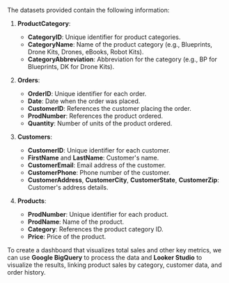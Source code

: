 The datasets provided contain the following information:

1. **ProductCategory**:

   * **CategoryID**: Unique identifier for product categories.
   * **CategoryName**: Name of the product category (e.g., Blueprints, Drone Kits, Drones, eBooks, Robot Kits).
   * **CategoryAbbreviation**: Abbreviation for the category (e.g., BP for Blueprints, DK for Drone Kits).

2. **Orders**:

   * **OrderID**: Unique identifier for each order.
   * **Date**: Date when the order was placed.
   * **CustomerID**: References the customer placing the order.
   * **ProdNumber**: References the product ordered.
   * **Quantity**: Number of units of the product ordered.

3. **Customers**:

   * **CustomerID**: Unique identifier for each customer.
   * **FirstName** and **LastName**: Customer's name.
   * **CustomerEmail**: Email address of the customer.
   * **CustomerPhone**: Phone number of the customer.
   * **CustomerAddress**, **CustomerCity**, **CustomerState**, **CustomerZip**: Customer's address details.

4. **Products**:

   * **ProdNumber**: Unique identifier for each product.
   * **ProdName**: Name of the product.
   * **Category**: References the product category ID.
   * **Price**: Price of the product.

To create a dashboard that visualizes total sales and other key metrics, we can use **Google BigQuery** to process the data and **Looker Studio** to visualize the results, linking product sales by category, customer data, and order history.

